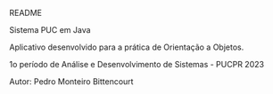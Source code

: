 README

Sistema PUC em Java

Aplicativo desenvolvido para a prática de Orientação a Objetos.

1o período de Análise e Desenvolvimento de Sistemas - PUCPR 2023

Autor: Pedro Monteiro Bittencourt 

